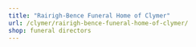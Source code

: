 ```yaml
---
title: "Rairigh-Bence Funeral Home of Clymer"
url: /clymer/rairigh-bence-funeral-home-of-clymer/
shop: funeral directors
---
```

